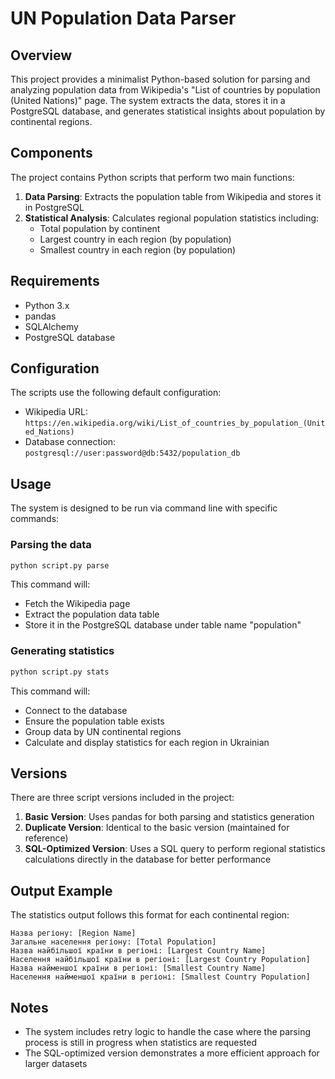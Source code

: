 # UN Population Data Parser

## Overview

This project provides a minimalist Python-based solution for parsing and analyzing population data from Wikipedia's "List of countries by population (United Nations)" page. The system extracts the data, stores it in a PostgreSQL database, and generates statistical insights about population by continental regions.

## Components

The project contains Python scripts that perform two main functions:

1. **Data Parsing**: Extracts the population table from Wikipedia and stores it in PostgreSQL
2. **Statistical Analysis**: Calculates regional population statistics including:
   - Total population by continent
   - Largest country in each region (by population)
   - Smallest country in each region (by population)

## Requirements

- Python 3.x
- pandas
- SQLAlchemy
- PostgreSQL database

## Configuration

The scripts use the following default configuration:

- Wikipedia URL: `https://en.wikipedia.org/wiki/List_of_countries_by_population_(United_Nations)`
- Database connection: `postgresql://user:password@db:5432/population_db`

## Usage

The system is designed to be run via command line with specific commands:

### Parsing the data

```bash
python script.py parse
```

This command will:
- Fetch the Wikipedia page
- Extract the population data table
- Store it in the PostgreSQL database under table name "population"

### Generating statistics

```bash
python script.py stats
```

This command will:
- Connect to the database
- Ensure the population table exists
- Group data by UN continental regions
- Calculate and display statistics for each region in Ukrainian

## Versions

There are three script versions included in the project:

1. **Basic Version**: Uses pandas for both parsing and statistics generation
2. **Duplicate Version**: Identical to the basic version (maintained for reference)
3. **SQL-Optimized Version**: Uses a SQL query to perform regional statistics calculations directly in the database for better performance

## Output Example

The statistics output follows this format for each continental region:

```
Назва регіону: [Region Name]
Загальне населення регіону: [Total Population]
Назва найбільшої країни в регіоні: [Largest Country Name]
Населення найбільшої країни в регіоні: [Largest Country Population]
Назва найменшої країни в регіоні: [Smallest Country Name]
Населення найменшої країни в регіоні: [Smallest Country Population]
```

## Notes

- The system includes retry logic to handle the case where the parsing process is still in progress when statistics are requested
- The SQL-optimized version demonstrates a more efficient approach for larger datasets
